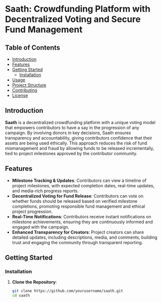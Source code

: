 # Saath: Crowdfunding Platform with Decentralized Voting and Secure Fund Management

## Table of Contents
- [Introduction](#introduction)
- [Features](#features)
- [Getting Started](#getting-started)
  - [Installation](#installation)
- [Usage](#usage)
- [Project Structure](#project-structure)
- [Contributing](#contributing)
- [License](#license)

## Introduction
**Saath** is a decentralized crowdfunding platform with a unique voting model that empowers contributors to have a say in the progression of any campaign. By involving donors in key decisions, Saath ensures transparency and accountability, giving contributors confidence that their assets are being used ethically. This approach reduces the risk of fund mismanagement and fraud by allowing funds to be released incrementally, tied to project milestones approved by the contributor community.

## Features
- **Milestone Tracking & Updates**: Contributors can view a timeline of project milestones, with expected completion dates, real-time updates, and media-rich progress reports.
- **Decentralized Voting for Fund Release**: Contributors can vote on whether funds should be released based on verified milestone completions, promoting responsible fund management and ethical project progression.
- **Real-Time Notifications**: Contributors receive instant notifications on milestone achievements, ensuring they are continuously informed and engaged with the campaign.
- **Enhanced Transparency for Creators**: Project creators can share detailed updates, including descriptions, media, and comments, building trust and engaging the community through transparent reporting.

## Getting Started

### Installation
1. **Clone the Repository**:
   ```bash
   git clone https://github.com/yourusername/saath.git
   cd saath
